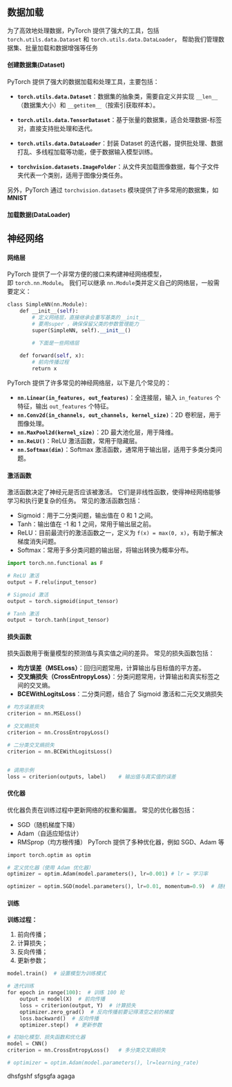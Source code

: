
## 数据加载
为了高效地处理数据，PyTorch 提供了强大的工具，包括
`torch.utils.data.Dataset` 和 `torch.utils.data.DataLoader`，
帮助我们管理数据集、批量加载和数据增强等任务

#### 创建数据集(Dataset)
PyTorch 提供了强大的数据加载和处理工具，主要包括：
- **`torch.utils.data.Dataset`**：数据集的抽象类，需要自定义并实现 `__len__`（数据集大小）和 `__getitem__`（按索引获取样本）。
    
- **`torch.utils.data.TensorDataset`**：基于张量的数据集，适合处理数据-标签对，直接支持批处理和迭代。
    
- **`torch.utils.data.DataLoader`**：封装 Dataset 的迭代器，提供批处理、数据打乱、多线程加载等功能，便于数据输入模型训练。
    
- **`torchvision.datasets.ImageFolder`**：从文件夹加载图像数据，每个子文件夹代表一个类别，适用于图像分类任务。

另外，PyTorch 通过 `torchvision.datasets` 模块提供了许多常用的数据集，如**MNIST**
#### 加载数据(DataLoader)


## 神经网络
#### 网络层
PyTorch 提供了一个非常方便的接口来构建神经网络模型，即 `torch.nn.Module`。
我们可以继承 `nn.Module`类并定义自己的网络层，一般需要定义：
```python
class SimpleNN(nn.Module):  
    def __init__(self):  
	    # 定义网络层，直接继承会重写基类的__init__
	    # 要用super ，确保保留父类的参数管理能力
        super(SimpleNN, self).__init__()  

		# 下面是一些网络层
     
    def forward(self, x):  
        # 前向传播过程  
        return x
```
PyTorch 提供了许多常见的神经网络层，以下是几个常见的：
- **`nn.Linear(in_features, out_features)`**：全连接层，输入 `in_features` 个特征，输出 `out_features` 个特征。
- **`nn.Conv2d(in_channels, out_channels, kernel_size)`**：2D 卷积层，用于图像处理。
- **`nn.MaxPool2d(kernel_size)`**：2D 最大池化层，用于降维。
- **`nn.ReLU()`**：ReLU 激活函数，常用于隐藏层。
- **`nn.Softmax(dim)`**：Softmax 激活函数，通常用于输出层，适用于多类分类问题。


#### 激活函数
激活函数决定了神经元是否应该被激活。
它们是非线性函数，使得神经网络能够学习和执行更复杂的任务。
常见的激活函数包括：
- Sigmoid：用于二分类问题，输出值在 0 和 1 之间。
- Tanh：输出值在 -1 和 1 之间，常用于输出层之前。
- ReLU：目前最流行的激活函数之一，定义为 `f(x) = max(0, x)`，有助于解决梯度消失问题。
- Softmax：常用于多分类问题的输出层，将输出转换为概率分布。
```python
import torch.nn.functional as F

# ReLU 激活
output = F.relu(input_tensor)

# Sigmoid 激活
output = torch.sigmoid(input_tensor)

# Tanh 激活
output = torch.tanh(input_tensor)
```

#### 损失函数
损失函数用于衡量模型的预测值与真实值之间的差异。
常见的损失函数包括：
- **均方误差（MSELoss）**：回归问题常用，计算输出与目标值的平方差。
- **交叉熵损失（CrossEntropyLoss）**：分类问题常用，计算输出和真实标签之间的交叉熵。
- **BCEWithLogitsLoss**：二分类问题，结合了 Sigmoid 激活和二元交叉熵损失
```python
# 均方误差损失
criterion = nn.MSELoss()

# 交叉熵损失
criterion = nn.CrossEntropyLoss()

# 二分类交叉熵损失
criterion = nn.BCEWithLogitsLoss()


# 调用示例
loss = criterion(outputs, label)    # 输出值与真实值的误差
```

#### 优化器
优化器负责在训练过程中更新网络的权重和偏置。
常见的优化器包括：
- SGD（随机梯度下降）
- Adam（自适应矩估计）
- RMSprop（均方根传播）
PyTorch 提供了多种优化器，例如 SGD、Adam 等
```python
import torch.optim as optim

# 定义优化器（使用 Adam 优化器）  
optimizer = optim.Adam(model.parameters(), lr=0.001) # lr = 学习率

optimizer = optim.SGD(model.parameters(), lr=0.01, momentum=0.9)  # 随机梯度下降法，学习率和动量  
```

#### 训练
**训练过程：**
1. 前向传播；
2. 计算损失；
3. 反向传播；
4. 更新参数；
```python
model.train()  # 设置模型为训练模式

# 迭代训练  
for epoch in range(100):  # 训练 100 轮  
    output = model(X)  # 前向传播  
    loss = criterion(output, Y)  # 计算损失  
    optimizer.zero_grad()  # 反向传播前要记得清空之前的梯度 
    loss.backward()  # 反向传播  
    optimizer.step()  # 更新参数
```


```python
# 初始化模型、损失函数和优化器  
model = CNN()  
criterion = nn.CrossEntropyLoss()   # 多分类交叉熵损失  

# optimizer = optim.Adam(model.parameters(), lr=learning_rate)
```


dhsfgshf
sfgsgfa
agaga